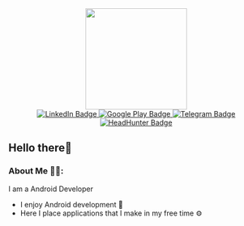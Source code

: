 <div id="header" align="center">
  <img src="https://media.giphy.com/media/dbtDDSvWErdf2/giphy.gif" width="200"/>

<div id="badges">
  <a href="https://www.linkedin.com/in/fedor-tyurin-699952238/">
    <img src="https://img.shields.io/badge/LinkedIn-blue?style=for-the-badge&logo=linkedin&logoColor=white" alt="LinkedIn Badge"/>
  </a>
  <a href="https://play.google.com/store/apps/developer?id=Fedor+Tyurin">
    <img src="https://img.shields.io/badge/Google%20Play-success?style=for-the-badge&logo=google%20play&logoColor=white" alt="Google Play Badge"/>
  </a>
  <a href="https://t.me/jienone">
    <img src="https://img.shields.io/badge/Telegram-blue?logo=telegram&logoColor=white&style=for-the-badge" alt="Telegram Badge"/>
  </a>
  <a href="https://hh.ru/resume/a23343cfff0909a5130039ed1f5a796c64776a">
    <img src="https://img.shields.io/badge/HeadHunter-red?logo=headhunter&logoColor=red&style=for-the-badge" alt="HeadHunter Badge"/>
  </a>
</div>
</div>

## Hello there👋




### About Me 🧑‍💻:
I am a Android Developer

- I enjoy Android development 🙌
- Here I place applications that I make in my free time ⚙️
